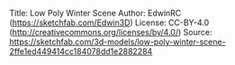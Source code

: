 Title: Low Poly Winter Scene
Author: EdwinRC (https://sketchfab.com/Edwin3D)
License: CC-BY-4.0 (http://creativecommons.org/licenses/by/4.0/)
Source: https://sketchfab.com/3d-models/low-poly-winter-scene-2ffe1ed449414cc184078dd1e2882284
